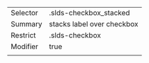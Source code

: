 
|  |  |
|-------|-------|
| Selector | .slds-checkbox_stacked |
| Summary | stacks label over checkbox |
| Restrict | .slds-checkbox |
| Modifier | true |
|  |  |

